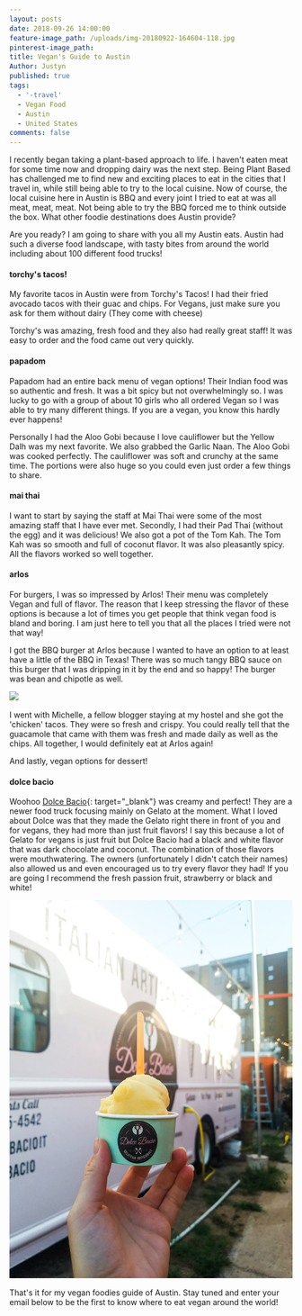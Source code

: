 ```yaml
---
layout: posts
date: 2018-09-26 14:00:00
feature-image_path: /uploads/img-20180922-164604-118.jpg
pinterest-image_path:
title: Vegan's Guide to Austin
Author: Justyn
published: true
tags:
  - '-travel'
  - Vegan Food
  - Austin
  - United States
comments: false
---
```


I recently began taking a plant-based approach to life. I haven't eaten meat for some time now and dropping dairy was the next step. Being Plant Based has challenged me to find new and exciting places to eat in the cities that I travel in, while still being able to try to the local cuisine. Now of course, the local cuisine here in Austin is BBQ and every joint I tried to eat at was all meat, meat, meat. Not being able to try the BBQ forced me to think outside the box. What other foodie destinations does Austin provide?&nbsp;

Are you ready? I am going to share with you all my Austin eats. Austin had such a diverse food landscape, with tasty bites from around the world including about 100 different food trucks!&nbsp;

#### torchy's tacos!

My favorite tacos in Austin were from Torchy's Tacos! I had their fried avocado tacos with their guac and chips. For Vegans, just make sure you ask for them without dairy (They come with cheese)

Torchy's was amazing, fresh food and they also had really great staff! It was easy to order and the food came out very quickly.&nbsp;

#### papadom

Papadom had an entire back menu of vegan options! Their Indian food was so authentic and fresh. It was a bit spicy but not overwhelmingly so. I was lucky to go with a group of about 10 girls who all ordered Vegan so I was able to try many different things. If you are a vegan, you know this hardly ever happens!&nbsp;

Personally I had the Aloo Gobi because I love cauliflower but the Yellow Dalh was my next favorite. We also grabbed the Garlic Naan. The Aloo Gobi was cooked perfectly. The cauliflower was soft and crunchy at the same time. The portions were also huge so you could even just order a few things to share.&nbsp;

#### mai thai

I want to start by saying the staff at Mai Thai were some of the most amazing staff that I have ever met. Secondly, I had their Pad Thai (without the egg) and it was delicious! We also got a pot of the Tom Kah. The Tom Kah was so smooth and full of coconut flavor. It was also pleasantly spicy. All the flavors worked so well together.

#### arlos

For burgers, I was so impressed by Arlos! Their menu was completely Vegan and full of flavor. The reason that I keep stressing the flavor of these options is because a lot of times you get people that think vegan food is bland and boring. I am just here to tell you that all the places I tried were not that way!&nbsp;

I got the BBQ burger at Arlos because I wanted to have an option to at least have a little of the BBQ in Texas! There was so much tangy BBQ sauce on this burger that I was dripping in it by the end and so happy! The burger was bean and chipotle as well.&nbsp;

![](blob:https://app.cloudcannon.com/735701b4-e7d5-4932-a7fe-4784e6dcf427)

I went with Michelle, a fellow blogger staying at my hostel and she got the 'chicken' tacos. They were so fresh and crispy. You could really tell that the guacamole that came with them was fresh and made daily as well as the chips. All together, I would definitely eat at Arlos again!&nbsp;

And lastly, vegan options for dessert!&nbsp;

#### dolce bacio

Woohoo [Dolce Bacio](http://www.dolcebaciogelato.com/){: target="_blank"} was creamy and perfect! They are a newer food truck focusing mainly on Gelato at the moment. What I loved about Dolce was that they made the Gelato right there in front of you and for vegans, they had more than just fruit flavors! I say this because a lot of Gelato for vegans is just fruit but Dolce Bacio had a black and white flavor that was dark chocolate and coconut. The combination of those flavors were mouthwatering. The owners (unfortunately I didn't catch their names) also allowed us and even encouraged us to try every flavor they had! If you are going I recommend the fresh passion fruit, strawberry or black and white!

![](/uploads/20180918-183339.jpg)

That's it for my vegan foodies guide of Austin. Stay tuned and enter your email below to be the first to know where to eat vegan around the world!